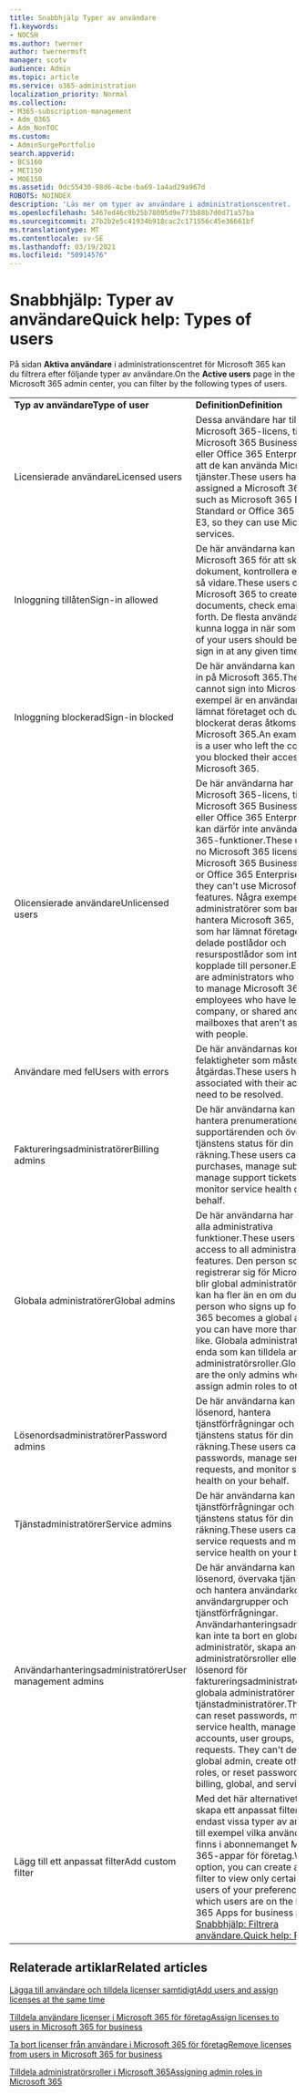 ```yaml
---
title: Snabbhjälp Typer av användare
f1.keywords:
- NOCSH
ms.author: twerner
author: twernermsft
manager: scotv
audience: Admin
ms.topic: article
ms.service: o365-administration
localization_priority: Normal
ms.collection:
- M365-subscription-management
- Adm_O365
- Adm_NonTOC
ms.custom:
- AdminSurgePortfolio
search.appverid:
- BCS160
- MET150
- MOE150
ms.assetid: 0dc55430-98d6-4cbe-ba69-1a4ad29a967d
ROBOTS: NOINDEX
description: 'Läs mer om typer av användare i administrationscentret. '
ms.openlocfilehash: 5467ed46c9b25b78005d9e773b88b7d0d71a57ba
ms.sourcegitcommit: 27b2b2e5c41934b918cac2c171556c45e36661bf
ms.translationtype: MT
ms.contentlocale: sv-SE
ms.lasthandoff: 03/19/2021
ms.locfileid: "50914576"
---
```

# <a name="quick-help-types-of-users"></a><span data-ttu-id="8e5ff-103">Snabbhjälp: Typer av användare</span><span class="sxs-lookup"><span data-stu-id="8e5ff-103">Quick help: Types of users</span></span>

<span data-ttu-id="8e5ff-104">På sidan **Aktiva användare** i administrationscentret för Microsoft 365 kan du filtrera efter följande typer av användare.</span><span class="sxs-lookup"><span data-stu-id="8e5ff-104">On the **Active users** page in the Microsoft 365 admin center, you can filter by the following types of users.</span></span> 
  
|||
|:-----|:-----|
|<span data-ttu-id="8e5ff-105">**Typ av användare**</span><span class="sxs-lookup"><span data-stu-id="8e5ff-105">**Type of user**</span></span> <br/> |<span data-ttu-id="8e5ff-106">**Definition**</span><span class="sxs-lookup"><span data-stu-id="8e5ff-106">**Definition**</span></span> <br/> |
|<span data-ttu-id="8e5ff-107">Licensierade användare</span><span class="sxs-lookup"><span data-stu-id="8e5ff-107">Licensed users</span></span>  <br/> |<span data-ttu-id="8e5ff-108">Dessa användare har tilldelats en Microsoft 365-licens, till exempel Microsoft 365 Business Standard eller Office 365 Enterprise E3, så att de kan använda Microsoft 365-tjänster.</span><span class="sxs-lookup"><span data-stu-id="8e5ff-108">These users have been assigned a Microsoft 365 license, such as Microsoft 365 Business Standard or Office 365 Enterprise E3, so they can use Microsoft 365 services.</span></span>  <br/> |
|<span data-ttu-id="8e5ff-109">Inloggning tillåten</span><span class="sxs-lookup"><span data-stu-id="8e5ff-109">Sign-in allowed</span></span>  <br/> |<span data-ttu-id="8e5ff-110">De här användarna kan logga in i Microsoft 365 för att skapa dokument, kontrollera e-post och så vidare.</span><span class="sxs-lookup"><span data-stu-id="8e5ff-110">These users can sign into Microsoft 365 to create documents, check email, and so forth.</span></span> <span data-ttu-id="8e5ff-111">De flesta användare bör kunna logga in när som helst.</span><span class="sxs-lookup"><span data-stu-id="8e5ff-111">Most of your users should be able to sign in at any given time.</span></span>  <br/> |
|<span data-ttu-id="8e5ff-112">Inloggning blockerad</span><span class="sxs-lookup"><span data-stu-id="8e5ff-112">Sign-in blocked</span></span>  <br/> |<span data-ttu-id="8e5ff-113">De här användarna kan inte logga in på Microsoft 365.</span><span class="sxs-lookup"><span data-stu-id="8e5ff-113">These users cannot sign into Microsoft 365.</span></span> <span data-ttu-id="8e5ff-114">Ett exempel är en användare som har lämnat företaget och du har blockerat deras åtkomst till Microsoft 365.</span><span class="sxs-lookup"><span data-stu-id="8e5ff-114">An example of this is a user who left the company and you blocked their access to Microsoft 365.</span></span>  <br/> |
|<span data-ttu-id="8e5ff-115">Olicensierade användare</span><span class="sxs-lookup"><span data-stu-id="8e5ff-115">Unlicensed users</span></span>  <br/> |<span data-ttu-id="8e5ff-116">De här användarna har ingen Microsoft 365-licens, till exempel Microsoft 365 Business Standard eller Office 365 Enterprise E3, och kan därför inte använda Microsoft 365-funktioner.</span><span class="sxs-lookup"><span data-stu-id="8e5ff-116">These users have no Microsoft 365 license, like Microsoft 365 Business Standard or Office 365 Enterprise E3, so they can't use Microsoft 365 features.</span></span> <span data-ttu-id="8e5ff-117">Några exempel är administratörer som bara behöver hantera Microsoft 365, anställda som har lämnat företaget eller delade postlådor och resurspostlådor som inte är kopplade till personer.</span><span class="sxs-lookup"><span data-stu-id="8e5ff-117">Examples are administrators who only need to manage Microsoft 365, employees who have left the company, or shared and resource mailboxes that aren't associated with people.</span></span>  <br/> |
|<span data-ttu-id="8e5ff-118">Användare med fel</span><span class="sxs-lookup"><span data-stu-id="8e5ff-118">Users with errors</span></span>  <br/> |<span data-ttu-id="8e5ff-119">De här användarnas konton har felaktigheter som måste åtgärdas.</span><span class="sxs-lookup"><span data-stu-id="8e5ff-119">These users have errors associated with their account that need to be resolved.</span></span>  <br/> |
|<span data-ttu-id="8e5ff-120">Faktureringsadministratörer</span><span class="sxs-lookup"><span data-stu-id="8e5ff-120">Billing admins</span></span>  <br/> |<span data-ttu-id="8e5ff-121">De här användarna kan göra inköp, hantera prenumerationer, hantera supportärenden och övervaka tjänstens status för din räkning.</span><span class="sxs-lookup"><span data-stu-id="8e5ff-121">These users can make purchases, manage subscriptions, manage support tickets, and monitor service health on your behalf.</span></span>  <br/> |
|<span data-ttu-id="8e5ff-122">Globala administratörer</span><span class="sxs-lookup"><span data-stu-id="8e5ff-122">Global admins</span></span>  <br/> |<span data-ttu-id="8e5ff-123">De här användarna har åtkomst till alla administrativa funktioner.</span><span class="sxs-lookup"><span data-stu-id="8e5ff-123">These users have access to all administrative features.</span></span> <span data-ttu-id="8e5ff-124">Den person som registrerar sig för Microsoft 365 blir global administratör, men du kan ha fler än en om du vill.</span><span class="sxs-lookup"><span data-stu-id="8e5ff-124">The person who signs up for Microsoft 365 becomes a global admin but you can have more than one if you like.</span></span> <span data-ttu-id="8e5ff-125">Globala administratörer är de enda som kan tilldela andra administratörsroller.</span><span class="sxs-lookup"><span data-stu-id="8e5ff-125">Global admins are the only admins who can assign admin roles to others.</span></span>  <br/> |
|<span data-ttu-id="8e5ff-126">Lösenordsadministratörer</span><span class="sxs-lookup"><span data-stu-id="8e5ff-126">Password admins</span></span>  <br/> |<span data-ttu-id="8e5ff-127">De här användarna kan återställa lösenord, hantera tjänstförfrågningar och övervaka tjänstens status för din räkning.</span><span class="sxs-lookup"><span data-stu-id="8e5ff-127">These users can reset passwords, manage service requests, and monitor service health on your behalf.</span></span>  <br/> |
|<span data-ttu-id="8e5ff-128">Tjänstadministratörer</span><span class="sxs-lookup"><span data-stu-id="8e5ff-128">Service admins</span></span>  <br/> |<span data-ttu-id="8e5ff-129">De här användarna kan hantera tjänstförfrågningar och övervaka tjänstens status för din räkning.</span><span class="sxs-lookup"><span data-stu-id="8e5ff-129">These users can manage service requests and monitor service health on your behalf.</span></span>  <br/> |
|<span data-ttu-id="8e5ff-130">Användarhanteringsadministratörer</span><span class="sxs-lookup"><span data-stu-id="8e5ff-130">User management admins</span></span>  <br/> |<span data-ttu-id="8e5ff-p105">De här användarna kan återställa lösenord, övervaka tjänstens status och hantera användarkonton, användargrupper och tjänstförfrågningar. Användarhanteringsadministratörer kan inte ta bort en global administratör, skapa andra administratörsroller eller återställa lösenord för faktureringsadministratörer, globala administratörer eller tjänstadministratörer.</span><span class="sxs-lookup"><span data-stu-id="8e5ff-p105">These users can reset passwords, monitor service health, manage user accounts, user groups, and service requests. They can't delete a global admin, create other admin roles, or reset passwords for billing, global, and service admins.</span></span>  <br/> |
|<span data-ttu-id="8e5ff-133">Lägg till ett anpassat filter</span><span class="sxs-lookup"><span data-stu-id="8e5ff-133">Add custom filter</span></span>  <br/> |<span data-ttu-id="8e5ff-134">Med det här alternativet kan du skapa ett anpassat filter för att visa endast vissa typer av användare, till exempel vilka användare som finns i abonnemanget Microsoft 365-appar för företag.</span><span class="sxs-lookup"><span data-stu-id="8e5ff-134">With this option, you can create a custom filter to view only certain types of users of your preference, such as which users are on the Microsoft 365 Apps for business plan.</span></span> <span data-ttu-id="8e5ff-135">[Snabbhjälp: Filtrera användare.](../add-users/create-edit-or-delete-a-custom-user-view.md)</span><span class="sxs-lookup"><span data-stu-id="8e5ff-135">[Quick help: Filter users](../add-users/create-edit-or-delete-a-custom-user-view.md).</span></span>  <br/> |
   
## <a name="related-articles"></a><span data-ttu-id="8e5ff-136">Relaterade artiklar</span><span class="sxs-lookup"><span data-stu-id="8e5ff-136">Related articles</span></span>

[<span data-ttu-id="8e5ff-137">Lägga till användare och tilldela licenser samtidigt</span><span class="sxs-lookup"><span data-stu-id="8e5ff-137">Add users and assign licenses at the same time</span></span>](../add-users/add-users.md)
    
[<span data-ttu-id="8e5ff-138">Tilldela användare licenser i Microsoft 365 för företag</span><span class="sxs-lookup"><span data-stu-id="8e5ff-138">Assign licenses to users in Microsoft 365 for business</span></span>](../manage/assign-licenses-to-users.md)
    
[<span data-ttu-id="8e5ff-139">Ta bort licenser från användare i Microsoft 365 för företag</span><span class="sxs-lookup"><span data-stu-id="8e5ff-139">Remove licenses from users in Microsoft 365 for business</span></span>](../manage/remove-licenses-from-users.md)
    
[<span data-ttu-id="8e5ff-140">Tilldela administratörsroller i Microsoft 365</span><span class="sxs-lookup"><span data-stu-id="8e5ff-140">Assigning admin roles in Microsoft 365</span></span>](../add-users/assign-admin-roles.md)

